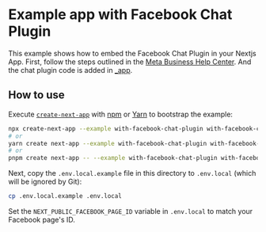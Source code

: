 # Example app with Facebook Chat Plugin

This example shows how to embed the Facebook Chat Plugin in your Nextjs App. First, follow the steps outlined in the [Meta Business Help Center](https://www.facebook.com/business/help/1524587524402327). And the chat plugin code is added in [\_app](/examples/with-facebook-chat-plugin/pages/_app.tsx).

## How to use

Execute [`create-next-app`](https://github.com/vercel/next.js/tree/canary/packages/create-next-app) with [npm](https://docs.npmjs.com/cli/init) or [Yarn](https://yarnpkg.com/lang/en/docs/cli/create/) to bootstrap the example:

```bash
npx create-next-app --example with-facebook-chat-plugin with-facebook-chat-plugin-app
# or
yarn create next-app --example with-facebook-chat-plugin with-facebook-chat-plugin-app
# or
pnpm create next-app -- --example with-facebook-chat-plugin with-facebook-chat-plugin-app
```

Next, copy the `.env.local.example` file in this directory to `.env.local` (which will be ignored by Git):

```bash
cp .env.local.example .env.local
```

Set the `NEXT_PUBLIC_FACEBOOK_PAGE_ID` variable in `.env.local` to match your Facebook page's ID.
